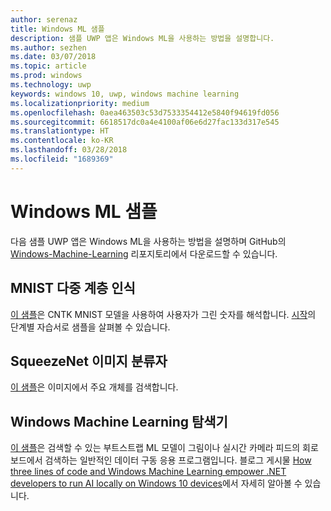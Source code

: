 ```yaml
---
author: serenaz
title: Windows ML 샘플
description: 샘플 UWP 앱은 Windows ML을 사용하는 방법을 설명합니다.
ms.author: sezhen
ms.date: 03/07/2018
ms.topic: article
ms.prod: windows
ms.technology: uwp
keywords: windows 10, uwp, windows machine learning
ms.localizationpriority: medium
ms.openlocfilehash: 0aea463503c53d7533354412e5840f94619fd056
ms.sourcegitcommit: 6618517dc0a4e4100af06e6d27fac133d317e545
ms.translationtype: HT
ms.contentlocale: ko-KR
ms.lasthandoff: 03/28/2018
ms.locfileid: "1689369"
---
```

# <a name="windows-ml-samples"></a>Windows ML 샘플

다음 샘플 UWP 앱은 Windows ML을 사용하는 방법을 설명하며 GitHub의 [Windows-Machine-Learning](https://github.com/Microsoft/Windows-Machine-Learning) 리포지토리에서 다운로드할 수 있습니다.

## <a name="mnist-multilayer-perceptron"></a>MNIST 다중 계층 인식

[이 샘플](https://github.com/Microsoft/Windows-Machine-Learning/tree/master/Samples/UWP/MNIST)은 CNTK MNIST 모델을 사용하여 사용자가 그린 숫자를 해석합니다. [시작](get-started.md)의 단계별 자습서로 샘플을 살펴볼 수 있습니다.

## <a name="squeezenet-image-classifier"></a>SqueezeNet 이미지 분류자

[이 샘플](https://github.com/Microsoft/Windows-Machine-Learning/tree/master/Samples/UWP/SqueezeNetObjectDetection)은 이미지에서 주요 개체를 검색합니다.

## <a name="windows-machine-learning-explorer"></a>Windows Machine Learning 탐색기

[이 샘플](https://github.com/Microsoft/Windows-Machine-Learning/tree/master/Samples/UWP/WinMLExplorer)은 검색할 수 있는 부트스트랩 ML 모델이 그림이나 실시간 카메라 피드의 회로 보드에서 검색하는 일반적인 데이터 구동 응용 프로그램입니다. 블로그 게시물 [How three lines of code and Windows Machine Learning empower .NET developers to run AI locally on Windows 10 devices](https://aka.ms/winmlfordevsblog)에서 자세히 알아볼 수 있습니다. 
